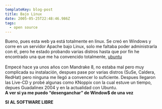 ```yaml
---
templateKey: blog-post
title: Bajo Linux
date: 2005-05-25T22:48:46.986Z
tags:
  - open source
---
```

Bueno, pues esta web ya está totalmente en linux. Se cre­ó en Windows y corre en un servidor Apache bajo Linux, solo me faltaba poder administrarla con él, pero he estado probando varias distros hasta que por fin he encontrado una que me ha convencido totalmente, [ubuntu](http://www.ubuntulinux.org/)\
\
Empecé hace ya unos años con Mandrake 8, no estaba mal pero muy complicada su instalaci­ón, despues pase por varias distros (SuSe, Caldera, RedHat) pero ninguna me lleg­ó a convencer lo suficiente. Despues llegaron las Live-CD y probé algunas como KNoppix con la cual estuve un tiempo, depues Guadalinex 2004 y en la actualidad con Ubuntu.\
**A ver si ya me puedo “desenganchar” de Window$ de una vez** 

**SI AL SOFTWARE LIBRE**